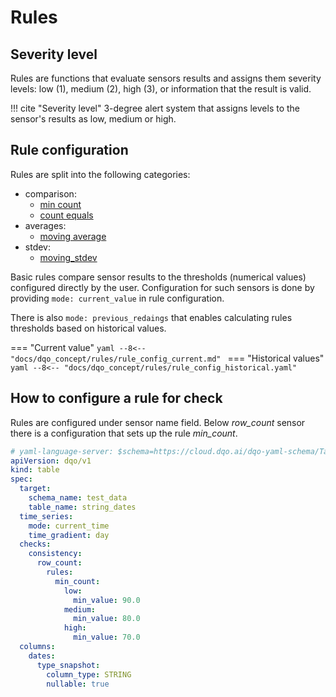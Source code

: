 # Rules

## Severity level

Rules are functions that evaluate sensors results and assigns them severity levels: low (1), medium (2), high (3), or
information that the result is valid. 

!!! cite "Severity level"
    3-degree alert system that assigns levels to the sensor's results as low, medium or high.

## Rule configuration

Rules are split into the following categories:

- comparison:
    - [min count](../../rule_reference/comparison/min_count.md)
    - [count equals](../../rule_reference/comparison/count_equals.md)
- averages:
    - [moving average](../../rule_reference/averages/moving_average.md)
- stdev:
    - [moving_stdev](../../rule_reference/stdev/moving_stdev.md)

Basic rules compare sensor results to the thresholds (numerical values) configured directly by the user.
Configuration for such sensors is done by providing `mode: current_value` in rule configuration.


There is also `mode: previous_redaings` that enables calculating rules thresholds based on historical values. 

=== "Current value"
    ```yaml
    --8<-- "docs/dqo_concept/rules/rule_config_current.md"
    ```
=== "Historical values"
    ```yaml
    --8<-- "docs/dqo_concept/rules/rule_config_historical.yaml"
    ```

## How to configure a rule for check
Rules are configured under sensor name field. Below _row_count_ sensor there is a configuration that sets up the rule _min_count_. 

```yaml linenums="1" hl_lines="14-21"
# yaml-language-server: $schema=https://cloud.dqo.ai/dqo-yaml-schema/TableYaml-schema.json
apiVersion: dqo/v1
kind: table
spec:
  target:
    schema_name: test_data
    table_name: string_dates
  time_series:
    mode: current_time
    time_gradient: day
  checks:
    consistency:
      row_count:
        rules:
          min_count:
            low:
              min_value: 90.0
            medium:
              min_value: 80.0
            high:
              min_value: 70.0
  columns:
    dates:
      type_snapshot:
        column_type: STRING
        nullable: true
```
